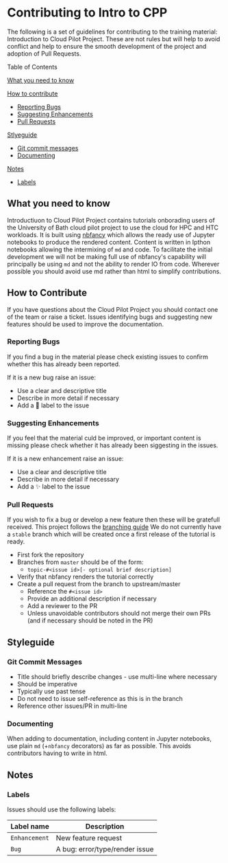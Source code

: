 # Contributing to Intro to CPP

The following is a set of guidelines for contributing to the training material: Introduction to Cloud Pilot Project.
These are not rules but will help to avoid conflict and help to ensure the smooth development of the project and adoption of Pull Requests.

Table of Contents

[What you need to know](#what-you-need-to-know)

[How to contribute](#how-to-contribute)

* [Reporting Bugs](#reporting-bugs)
* [Suggesting Enhancements](#suggesting-enhance)
* [Pull Requests](#pull-requests)

[Stlyeguide](#styleguide)

* [Git commit messages](#git-commit-messages)
* [Documenting](#documenting)

[Notes](#notes)

* [Labels](#labels)

## What you need to know

Introductiuon to Cloud Pilot Project contains tutorials onborading users of the University of Bath cloud pilot project to use the cloud for HPC and HTC workloads.
It is built using [nbfancy](https://github.com/JDBetteridge/nbfancy) which allows the ready use of Jupyter notebooks to produce the rendered content.
Content is written in Ipthon notebooks allowing the intermixing of `md` and code.
To facilitate the initial development we will not be making full use of nbfancy's capability will principally be using `md` and not the ability to render IO from code.
Wherever possible you should avoid use md rather than html to simplify contributions.

## How to Contribute

If you have questions about the Cloud Pilot Project you should contact one of the team or raise a ticket.
Issues identifying bugs and suggesting new features should be used to improve the documentation.

### Reporting Bugs

If you find a bug in the material please check existing issues to confirm whether this has already been reported.

If it is a new bug raise an issue:

* Use a clear and descriptive title
* Describe in more detail if necessary
* Add a :bug: label to the issue

### Suggesting Enhancements

If you feel that the material culd be improved, or important content is missing please check whether it has already been siggesting in the issues.

If it is a new enhancement raise an issue:

* Use a clear and descriptive title
* Describe in more detail if necessary
* Add a :sparkles: label to the issue

### Pull Requests

If you wish to fix a bug or develop a new feature then these will be gratefull received.
This project follows the [branching guide](https://gist.github.com/digitaljhelms/4287848#file-gistfile1-md)
We do not currently have a `stable` branch which will be created once a first release of the tutorial is ready.

* First fork the repository
* Branches from `master` should be of the form:
  * `topic-#<issue id>[- optional brief description]`
* Verify that nbfancy renders the tutorial correctly
* Create a pull request from the branch to upstream/master
  * Reference the `#<issue id>`
  * Provide an additional description if necessary
  * Add a reviewer to the PR
  * Unless unavoidable contributors should not merge their own PRs (and if necessary should be noted in the PR)

## Styleguide

### Git Commit Messages

* Title should briefly describe changes - use multi-line where necessary
* Should be imperative
* Typically use past tense
* Do not need to issue self-reference as this is in the branch
* Reference other issues/PR in multi-line

### Documenting

When adding to documentation, including content in Jupyter notebooks, use plain `md` (+`nbfancy` decorators) as far as possible.
This avoids contributors having to write in html.

## Notes

### Labels

Issues should use the following labels:

| Label name | Description |
| ----- | ------|
| `Enhancement` | New feature request |
| `Bug` | A bug: error/type/render issue |

